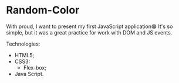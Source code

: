 # Random-Color

With proud, I want to present my first JavaScript application😁 It's so simple, but it was a great practice for work with DOM and JS events. 

Technologies:
- HTML5;
- CSS3:
  - Flex-box;
- Java Script.
